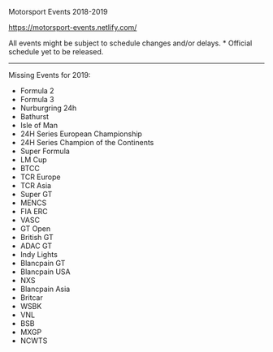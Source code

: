 Motorsport Events 2018-2019

https://motorsport-events.netlify.com/

All events might be subject to schedule changes and/or delays. * Official schedule yet to be released.


---


Missing Events for 2019:
  * Formula 2
  * Formula 3
  * Nurburgring 24h
  * Bathurst
  * Isle of Man
  * 24H Series European Championship
  * 24H Series Champion of the Continents
  * Super Formula
  * LM Cup
  * BTCC
  * TCR Europe
  * TCR Asia
  * Super GT
  * MENCS
  * FIA ERC
  * VASC
  * GT Open
  * British GT
  * ADAC GT
  * Indy Lights
  * Blancpain GT
  * Blancpain USA
  * NXS
  * Blancpain Asia
  * Britcar
  * WSBK
  * VNL
  * BSB
  * MXGP
  * NCWTS